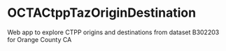 # OCTACtppTazOriginDestination
Web app to explore CTPP origins and destinations from dataset B302203 for Orange County CA
